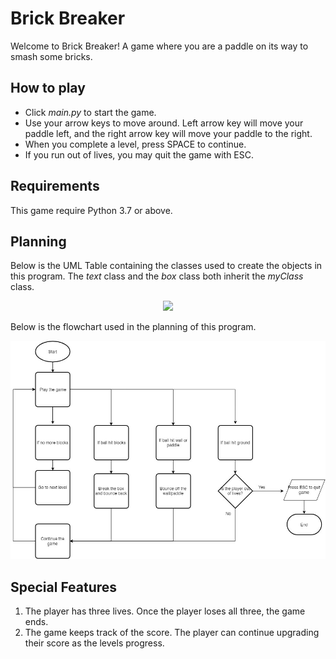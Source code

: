 # Brick Breaker

Welcome to Brick Breaker!  A game where you are a paddle on its way to smash some bricks.

## How to play
* Click _main.py_ to start the game.
* Use your arrow keys to move around.  Left arrow key will move your paddle left, and the right arrow key will move your paddle to the right.
* When you complete a level, press SPACE to continue.
* If you run out of lives, you may quit the game with ESC.

## Requirements

This game require Python 3.7 or above.

## Planning
Below is the UML Table containing the classes used to create the objects in this program.  The _text_ class and the _box_ class both inherit the _myClass_ class.

<p align="center"><img src="images/BrickBreakers-UML Table.jpg"></p>

Below is the flowchart used in the planning of this program.

<p align="center"><img src="images/BrickBreakers-Flowchart.jpg"></p>

## Special Features
1. The player has three lives.  Once the player loses all three, the game ends.
2. The game keeps track of the score.  The player can continue upgrading their score as the levels progress.
